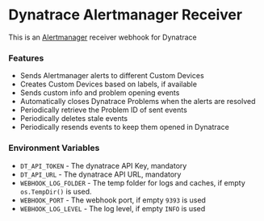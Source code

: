# Dynatrace Alertmanager Receiver

This is an [Alertmanager](https://prometheus.io/docs/alerting/latest/alertmanager/) receiver webhook for Dynatrace

### Features

* Sends Alertmanager alerts to different Custom Devices
* Creates Custom Devices based on labels, if available
* Sends custom info and problem opening events
* Automatically closes Dynatrace Problems when the alerts are resolved
* Periodically retrieve the Problem ID of sent events
* Periodically deletes stale events
* Periodically resends events to keep them opened in Dynatrace

### Environment Variables

* `DT_API_TOKEN` - The dynatrace API Key, mandatory
* `DT_API_URL` - The dynatrace API URL, mandatory
* `WEBHOOK_LOG_FOLDER` - The temp folder for logs and caches, if empty `os.TempDir()` is used.
* `WEBHOOK_PORT` - The webhook port, if empty `9393` is used
* `WEBHOOK_LOG_LEVEL` - The log level, if empty `INFO` is used

